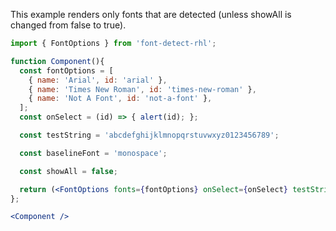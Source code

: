 <!-- # FontOptions -->
This example renders only fonts that are detected (unless showAll is changed from false to true).
```jsx
import { FontOptions } from 'font-detect-rhl';

function Component(){
  const fontOptions = [
    { name: 'Arial', id: 'arial' },
    { name: 'Times New Roman', id: 'times-new-roman' },
    { name: 'Not A Font', id: 'not-a-font' },
  ];
  const onSelect = (id) => { alert(id); };

  const testString = 'abcdefghijklmnopqrstuvwxyz0123456789';

  const baselineFont = 'monospace';

  const showAll = false;

  return (<FontOptions fonts={fontOptions} onSelect={onSelect} testString={testString} baselineFont={baselineFont} showAll={showAll}></FontOptions>);
};

<Component />
```
